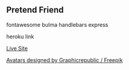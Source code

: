 ## Pretend Friend


fontawesome
bulma
handlebars
express

heroku link


[Live Site](https://pretend-friend.herokuapp.com/)

<a href="http://www.freepik.com">Avatars designed by Graphicrepublic / Freepik</a>

